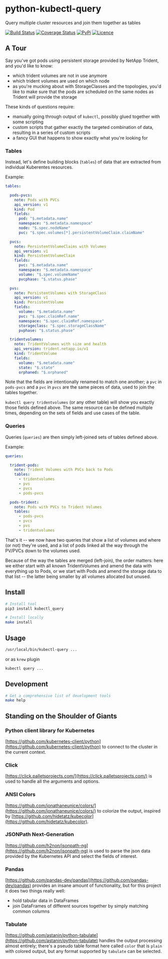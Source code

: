 # python-kubectl-query

Query multiple cluster resources and join them together as tables

[![Build Status](https://github.com/gunther788/python-kubectl-query/workflows/build/badge.svg)](https://github.com/gunther788/python-kubectl-query/actions)
[![Coverage Status](https://coveralls.io/repos/github/gunther788/python-kubectl-query/badge.svg?branch=main)](https://coveralls.io/github/gunther788/python-kubectl-query?branch=main)
[![PyPi](https://img.shields.io/pypi/v/python-kubectl-query)](https://pypi.org/project/python-kubectl-query)
[![Licence](https://img.shields.io/github/license/gunther788/python-kubectl-query)](LICENSE)

## A Tour

Say you've got pods using persistent storage provided by NetApp Trident, and you'd like to know:

* which trident volumes are not in use anymore
* which trident volumes are used on which node
* as you're mucking about with StorageClasses and the topologies, you'd like to make sure
  that the pods are scheduled on the same nodes as Trident will provide the storage

These kinds of questions require:

* manually going through output of `kubectl`, possibly glued together with some scripting
* custom scripts that gather exactly the targeted combination of data, resulting in a series of custom scripts
* a fancy GUI that happens to show exactly what you're looking for

### Tables

Instead, let's define building blocks (`tables`) of data that are extracted from individual Kuberentes resources.

Example:

```yaml
tables:

  pods-pvcs:
    note: Pods with PVCs
    api_version: v1
    kind: Pod
    fields:
      pod: "$.metadata.name"
      namespace: "$.metadata.namespace"
      node: "$.spec.nodeName"
      pvc: "$.spec.volumes[*].persistentVolumeClaim.claimName"

  pvcs:
    note: PersistentVolumeClaims with Volumes
    api_version: v1
    kind: PersistentVolumeClaim
    fields:
      pvc: "$.metadata.name"
      namespace: "$.metadata.namespace"
      volume: "$.spec.volumeName"
      pvcphase: "$.status.phase"

  pvs:
    note: PersistentVolumes with StorageClass
    api_version: v1
    kind: PersistentVolume
    fields:
      volume: "$.metadata.name"
      pvc: "$.spec.claimRef.name"
      namespace: "$.spec.claimRef.namespace"
      storageclass: "$.spec.storageClassName"
      pvphase: "$.status.phase"

  tridentvolumes:
    note: TridentVolumes with size and health
    api_version: trident.netapp.io/v1
    kind: TridentVolume
    fields:
      volume: "$.metadata.name"
      state: "$.state"
      orphaned: "$.orphaned"
```

Note that the fields are intentionally renamed to match one another; a `pvc` in `pods-pvcs` and a `pvc` in `pvcs` are
the same pieces of data, used to join the tables together.

`kubectl query tridentvolumes` (or any other table) will show you exactly those fields defined above. The same
resource can be defined multiple times, depending on the sets of fields and use cases of the table.

### Queries

Queries (`queries`) are then simply left-joined sets of tables defined above.

Example:

```yaml
queries:

  trident-pods:
    note: Trident Volumes with PVCs back to Pods
    tables:
      - tridentvolumes
      - pvs
      - pvcs
      - pods-pvcs

  pods-trident:
    note: Pods with PVCs to Trident Volumes
    tables:
      - pods-pvcs
      - pvcs
      - pvs
      - tridentvolumes
```

That's it -- we now have two queries that show a list of volumes and where (or not) they're used, and a list of
pods linked all the way through the PV/PVCs down to the volumes used.

Because of the way the tables are merged (left-join), the order matters: here we either start with all known
TridentVolumes and amend the data with everything up to Pods, or we start with Pods and amend the storage
data to that list -- the latter being smaller by all volumes allocated but unused.

## Install

```bash
# Install tool
pip3 install kubectl_query

# Install locally
make install
```

## Usage

```bash
/usr/local/bin/kubectl-query ...
```

or as `krew` plugin

```bash
kubectl query ...
```

## Development

```bash
# Get a comprehensive list of development tools
make help
```

## Standing on the Shoulder of Giants

### Python client library for Kubernetes

[https://github.com/kubernetes-client/python](https://github.com/kubernetes-client/python) to connect to
the cluster in the current context.

### Click

[https://click.palletsprojects.com/](https://click.palletsprojects.com/) is used to handle all the arguments and options.

### ANSI Colors

[https://github.com/jonathaneunice/colors/](https://github.com/jonathaneunice/colors/) to colorize the output, inspired
by [https://github.com/hidetatz/kubecolor](https://github.com/hidetatz/kubecolor).

### JSONPath Next-Generation

[https://github.com/h2non/jsonpath-ng](https://github.com/h2non/jsonpath-ng) is used to parse the json data provided
by the Kubernetes API and select the fields of interest.

### Pandas

[https://github.com/pandas-dev/pandas](https://github.com/pandas-dev/pandas) provides an insane amount of functionality,
but for this project it does two things really well:

* hold tabular data in DataFrames
* join DataFrames of different sources together by simply matching common columns

### Tabulate

[https://github.com/astanin/python-tabulate](https://github.com/astanin/python-tabulate) handles the output processing
almost entirely; there's a pseudo table format here called `color` that is `plain` with colored output, but any
format supported by `tabulate` can be selected.
